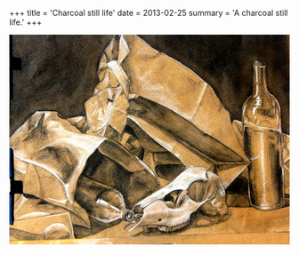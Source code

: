 +++
title = 'Charcoal still life'
date = 2013-02-25
summary = 'A charcoal still life.'
+++

![charcoal_still_life](charcoal_still_life.jpg)
